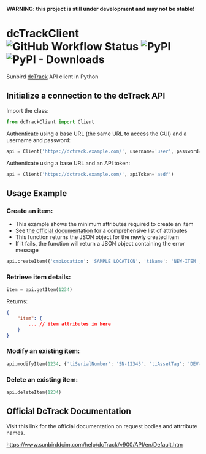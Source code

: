 **WARNING: this project is still under development and may not be stable!**

# dcTrackClient ![GitHub Workflow Status](https://img.shields.io/github/actions/workflow/status/nicfv/dcTrackClient/publish.yml?logo=github) ![PyPI](https://img.shields.io/pypi/v/dcTrackClient) ![PyPI - Downloads](https://img.shields.io/pypi/dm/dcTrackClient?logo=pypi)

Sunbird [dcTrack](https://www.sunbirddcim.com/) API client in Python

## Initialize a connection to the dcTrack API

Import the class:

```py
from dcTrackClient import Client
```

Authenticate using a base URL (the same URL to access the GUI) and a username and password:

```py
api = Client('https://dctrack.example.com/', username='user', password='pass')
```

Authenticate using a base URL and an API token:

```py
api = Client('https://dctrack.example.com/', apiToken='asdf')
```

## Usage Example

### Create an item:

- This example shows the minimum attributes required to create an item
- See [the official documentation](#official-dctrack-documentation) for a comprehensive list of attributes
- This function returns the JSON object for the newly created item
- If it fails, the function will return a JSON object containing the error message

```py
api.createItem({'cmbLocation': 'SAMPLE LOCATION', 'tiName': 'NEW-ITEM', 'cmbMake': 'Generic', 'cmbModel': 'Generic^Rackable^01'})
```

### Retrieve item details:

```py
item = api.getItem(1234)
```

Returns:

```json
{
    "item": {
        ... // item attributes in here
    }
}
```

### Modify an existing item:

```py
api.modifyItem(1234, {'tiSerialNumber': 'SN-12345', 'tiAssetTag': 'DEV-12345'})
```

### Delete an existing item:

```py
api.deleteItem(1234)
```

## Official DcTrack Documentation

Visit this link for the official documentation on request bodies and attrribute names.

https://www.sunbirddcim.com/help/dcTrack/v900/API/en/Default.htm
